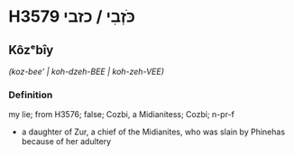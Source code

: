 # H3579 כֹּזְבִי / כזבי

## Kôzᵉbîy

_(koz-bee' | koh-dzeh-BEE | koh-zeh-VEE)_

### Definition

my lie; from H3576; false; Cozbi, a Midianitess; Cozbi; n-pr-f

- a daughter of Zur, a chief of the Midianites, who was slain by Phinehas because of her adultery
